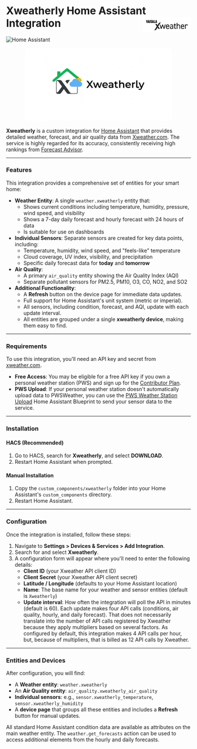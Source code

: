 # Xweatherly Home Assistant Integration <a href="https://www.xweather.com/" target="_blank" title="Powered by Vaisala Xweather"><img src="https://github.com/tbclark3/ha-xweatherly/blob/main/images/xweather_logo.png" alt="Vaisala Xweather" height="40" align="right" /></a>

![Home Assistant](https://img.shields.io/badge/Home%20Assistant-Custom%20Component-blue)

<p align="center">
  <img src="https://github.com/tbclark3/ha-xweatherly/blob/main/logo.png" alt="Xweatherly Integration Logo" width="400"/>
</p>

**Xweatherly** is a custom integration for [Home Assistant](https://www.home-assistant.io/) that provides detailed weather, forecast, and air quality data from [Xweather.com](https://xweather.com/). The service is highly regarded for its accuracy, consistently receiving high rankings from [Forecast Advisor](https://forecastadvisor.com).

***

### Features

This integration provides a comprehensive set of entities for your smart home:

- **Weather Entity**: A single `weather.xweatherly` entity that:
  - Shows current conditions including temperature, humidity, pressure, wind speed, and visibility
  - Shows a 7-day daily forecast and hourly forecast with 24 hours of data
  - Is suitable for use on dashboards
- **Individual Sensors**: Separate sensors are created for key data points, including:
  - Temperature, humidity, wind speed, and "feels-like" temperature
  - Cloud coverage, UV index, visibility, and precipitation
  - Specific daily forecast data for **today** and **tomorrow**
- **Air Quality**:
  - A primary `air_quality` entity showing the Air Quality Index (AQI)
  - Separate pollutant sensors for PM2.5, PM10, O3, CO, NO2, and SO2
- **Additional Functionality**:
  - A **Refresh** button on the device page for immediate data updates.
  - Full support for Home Assistant's unit system (metric or imperial).
  - All sensors, including condition, forecast, and AQI, update with each update interval.
  - All entities are grouped under a single **xweatherly device**, making them easy to find.

***

### Requirements

To use this integration, you'll need an API key and secret from [xweather.com](https://xweather.com/).

- **Free Access**: You may be eligible for a free API key if you own a personal weather station (PWS) and sign up for the [Contributor Plan](https://signup.xweather.com/pws-contributor).
- **PWS Upload**: If your personal weather station doesn't automatically upload data to PWSWeather, you can use the [PWS Weather Station Upload](https://community.home-assistant.io/t/pws-weather-station-upload/806415) Home Assistant Blueprint to send your sensor data to the service. 

***

### Installation

#### HACS (Recommended)

1. Go to HACS, search for **Xweatherly**, and select **DOWNLOAD**.
2. Restart Home Assistant when prompted.

#### Manual Installation

1. Copy the `custom_components/xweatherly` folder into your Home Assistant's `custom_components` directory.
2. Restart Home Assistant.

***

### Configuration

Once the integration is installed, follow these steps:

1. Navigate to **Settings > Devices & Services > Add Integration**.
2. Search for and select **Xweatherly**.
3. A configuration form will appear where you'll need to enter the following details:
   - **Client ID** (your Xweather API client ID)
   - **Client Secret** (your Xweather API client secret)
   - **Latitude / Longitude** (defaults to your Home Assistant location)
   - **Name**: The base name for your weather and sensor entities (default is `Xweatherly`)
   - **Update interval**: How often the integration will poll the API in minutes (default is 60). Each update makes four API calls (conditions, air quality, hourly, and daily forecast).  That does not necessarily translate into the number of API calls registered by Xweather because they apply multipliers based on several factors.  As configured by default, this integration makes 4 API calls per hour, but, because of multipliers, that is billed as 12 API calls by Xweather.

***

### Entities and Devices

After configuration, you will find:

- A **Weather entity**: `weather.xweatherly`
- An **Air Quality entity**: `air_quality.xweatherly_air_quality`
- **Individual sensors**: e.g., `sensor.xweatherly_temperature`, `sensor.xweatherly_humidity`
- A **device page** that groups all these entities and includes a **Refresh** button for manual updates.

All standard Home Assistant condition data are available as attributes on the main weather entity. The `weather.get_forecasts` action can be used to access additional elements from the hourly and daily forecasts.
